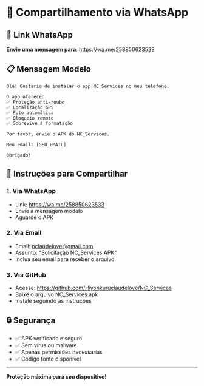 # 📱 Compartilhamento via WhatsApp

## 🔗 Link WhatsApp

**Envie uma mensagem para**: https://wa.me/258850623533

## 📋 Mensagem Modelo

```
Olá! Gostaria de instalar o app NC_Services no meu telefone.

O app oferece:
✅ Proteção anti-roubo
✅ Localização GPS
✅ Foto automática
✅ Bloqueio remoto
✅ Sobrevive à formatação

Por favor, envie o APK do NC_Services.

Meu email: [SEU_EMAIL]

Obrigado!
```

## 📱 Instruções para Compartilhar

### 1. Via WhatsApp
- Link: https://wa.me/258850623533
- Envie a mensagem modelo
- Aguarde o APK

### 2. Via Email
- Email: nclaudelove@gmail.com
- Assunto: "Solicitação NC_Services APK"
- Inclua seu email para receber o arquivo

### 3. Via GitHub
- Acesse: https://github.com/Hiyonkuruclaudelove/NC_Services
- Baixe o arquivo NC_Services.apk
- Instale seguindo as instruções

## 🔒 Segurança

- ✅ APK verificado e seguro
- ✅ Sem vírus ou malware
- ✅ Apenas permissões necessárias
- ✅ Código fonte disponível

---

**Proteção máxima para seu dispositivo!**